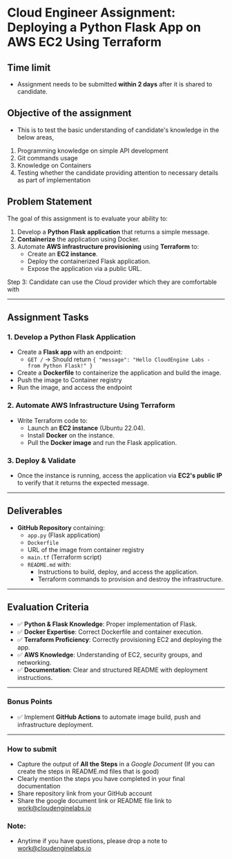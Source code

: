 # **Cloud Engineer Assignment: Deploying a Python Flask App on AWS EC2 Using Terraform**

## Time limit

- Assignment needs to be submitted **within 2 days** after it is shared to candidate.

## Objective of the assignment 

- This is to test the basic understanding of candidate's knowledge in the below areas,

1. Programming knowledge on simple API development
2. Git commands usage
3. Knowledge on Containers
4. Testing whether the candidate providing attention to necessary details as part of implementation

## **Problem Statement**

The goal of this assignment is to evaluate your ability to:

1. Develop a **Python Flask application** that returns a simple message.
2. **Containerize** the application using Docker.
3. Automate **AWS infrastructure provisioning** using **Terraform** to:
   - Create an **EC2 instance**.
   - Deploy the containerized Flask application.
   - Expose the application via a public URL.

Step 3: Candidate can use the Cloud provider which they are comfortable with

---

## **Assignment Tasks**

### **1. Develop a Python Flask Application**

- Create a **Flask app** with an endpoint:  
  - `GET /` → Should return `{ "message": "Hello CloudEngine Labs - from Python Flask!" }`
- Create a **Dockerfile** to containerize the application and build the image.
- Push the image to Container registry
- Run the image, and access the endpoint

### **2. Automate AWS Infrastructure Using Terraform**

- Write Terraform code to:
  - Launch an **EC2 instance** (Ubuntu 22.04).
  - Install **Docker** on the instance.
  - Pull the **Docker image** and run the Flask application.

### **3. Deploy & Validate**

- Once the instance is running, access the application via **EC2's public IP** to verify that it returns the expected message.

---

## **Deliverables**

- **GitHub Repository** containing:
  - `app.py` (Flask application)
  - `Dockerfile`
  - URL of the image from container registry
  - `main.tf` (Terraform script)
  - `README.md` with:
    - Instructions to build, deploy, and access the application.
    - Terraform commands to provision and destroy the infrastructure.

---

## **Evaluation Criteria**

- ✅ **Python & Flask Knowledge**: Proper implementation of Flask.
- ✅ **Docker Expertise**: Correct Dockerfile and container execution.
- ✅ **Terraform Proficiency**: Correctly provisioning EC2 and deploying the app.
- ✅ **AWS Knowledge**: Understanding of EC2, security groups, and networking.
- ✅ **Documentation**: Clear and structured README with deployment instructions.

---

### **Bonus Points**

- ✅ Implement **GitHub Actions** to automate image build, push and infrastructure deployment.


---

### How to submit

- Capture the output of **All the Steps** in a _Google Document_ (If you can create the steps in README.md files that is good)
- Clearly mention the steps you have completed in your final documentation
- Share repository link from your GitHub account
- Share the google document link or README file link to [work@cloudenginelabs.io](mailto:work@cloudenginelabs.io)

### Note:

- Anytime if you have questions, please drop a note to [work@cloudenginelabs.io](mailto:work@cloudenginelabs.io)